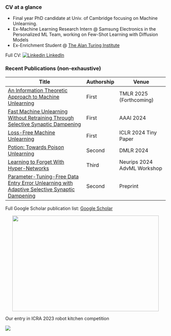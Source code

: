 ### CV at a glance 

- Final year PhD candidate at Univ. of Cambridge focusing on Machine Unlearning.
- Ex-Machine Learning Research Intern @ Samsung Electronics in the Personalized ML Team, working on Few-Shot Learning with Diffusion Models
- Ex-Enrichment Student @ [The Alan Turing Institute](https://www.turing.ac.uk/) 


Full CV: [![Linkedin](https://i.stack.imgur.com/gVE0j.png) LinkedIn](https://www.linkedin.com/in/jackfoster-ml/)

### Recent Publications (non-exhaustive)

| Title  | Authorship | Venue |
| ------------- | ------------- |  ------------- |
| [An Information Theoretic Approach to Machine Unlearning](https://browse.arxiv.org/abs/2402.01401)  | First |  TMLR 2025 (Forthcoming)  |
| [Fast Machine Unlearning Without Retraining Through Selective Synaptic Dampening](https://arxiv.org/abs/2308.07707)  | First  |  AAAI 2024  |
| [Loss-Free Machine Unlearning](https://arxiv.org/abs/2402.19308) | First |  ICLR 2024 Tiny Paper  |
| [Potion: Towards Poison Unlearning](https://arxiv.org/abs/2406.09173) | Second |  DMLR 2024  |
| [Learning to Forget With Hyper-Networks](https://arxiv.org/abs/2412.00761)  | Third |  Neurips 2024 AdvML Workshop  |
| [Parameter-Tuning-Free Data Entry Error Unlearning with Adaptive Selective Synaptic Dampening](https://www.researchgate.net/publication/378011802_Parameter-Tuning-Free_Data_Entry_Error_Unlearning_with_Adaptive_Selective_Synaptic_Dampening)  | Second |  Preprint  |


Full Google Scholar publication list: [Google Scholar](https://scholar.google.co.uk/citations?user=7m8cBAoAAAAJ&hl=en)

<p align="center">
  <img width="460" height="300" src=github_pubr_competition.gif>
</p>

Our entry in ICRA 2023 robot kitchen competition

[![](https://visitcount.itsvg.in/api?id=jwf40&label=Profile%20Views%20(past%207%20days)&color=12&icon=5&pretty=true)](https://visitcount.itsvg.in)
